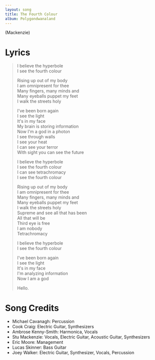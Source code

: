 ```yaml
---
layout: song
title: The Fourth Colour
album: Polygondwanaland
---
```


(Mackenzie)

# Lyrics

> I believe the hyperbole  
> I see the fourth colour  
>  
> Rising up out of my body  
> I am omnipresent for thee  
> Many fingers, many minds and  
> Many eyeballs puppet my feet  
> I walk the streets holy  
>  
> I've been born again  
> I see the light  
> It's in my face  
> My brain is storing information  
> Now I'm a god in a photon  
> I see through walls  
> I see your heat  
> I can see your terror  
> With sight you can see the future  
>  
> I believe the hyperbole  
> I see the fourth colour  
> I can see tetrachromacy  
> I see the fourth colour  
>  
> Rising up out of my body  
> I am omnipresent for thee  
> Many fingers, many minds and  
> Many eyeballs puppet my feet  
> I walk the streets holy  
> Supreme and see all that has been  
> All that will be  
> Third eye is free  
> I am nobody  
> Tetrachromacy  
>  
> I believe the hyperbole  
> I see the fourth colour  
>  
> I've been born again  
> I see the light  
> It's in my face  
> I'm analyzing information  
> Now I am a god  
>  
> Hello.  

# Song Credits

* Michael Cavanagh: Percussion
* Cook Craig: Electric Guitar, Synthesizers
* Ambrose Kenny-Smith: Harmonica, Vocals
* Stu Mackenzie: Vocals, Electric Guitar, Acoustic Guitar, Synthesizers
* Eric Moore: Management
* Lucas Skinner: Bass Guitar
* Joey Walker: Electric Guitar, Synthesizer, Vocals, Percussion
